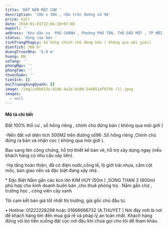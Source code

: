 ```yaml
---
title: 'ĐẤT NỀN MẶT CHỢ '
description: '10m x 30m , nằm trên đường số 96'
price: Call
date: 2018-01-01T22:04:10+07:00
mapUrl: ''
address: 'Khu dân cư  PHÚ CHÁNH , Phường PHÚ TÂN, THỦ DẦU MỘT , TP MỚI BÌNH DƯƠNG .'
status: 'đang rao bán '
tinhTrangPhapLy: Sổ hồng chính chủ đứng bán ( không qua môi giới)
dienTich: 300 m²
duongTruocNha: '8,0 m'
huong: ĐN
soTang: ''
phongNgu: ''
phongTam: ''
thuocDuAn: ''
tienIch: []
moiTruongXungQuanh: []
image: /img/c48b613a-d106-4a1d-b100-54d851afb756 (1).jpeg
images:
  - null
---
```

#### Mô tả chi tiết

  Đất 100% thổ cư , sổ hồng riêng , chính chủ đứng bán ( không qua môi giới )

\-Nền đất vơí diện tích  300M2     trên đường số96     .Sổ hồng riêng ,Chính chủ đứng ra bán và nhận cọc ( không qua môi giới ).

Bao sang tên công chứng, hỗ trợ thiết kế bản vẽ, hỗ trợ xây dựng ngay (nếu khách hàng có nhu cầu xây liền).

\-Hạ tầng hoàn thiện, đã có điện nước,cống lề, lộ giới trải nhựa, cắm cột mốc, bàn giao nền và đặc biệt đang xây nhà . 

\* Đặc Biệt Nằm gần các kcn lớn KIM HUY (50m ) ,SONG THAN 3 (800m) phù hợp cho kinh doanh buôn bán ,cho thuê phòng trọ . Nằm gần chợ , trường học , công viên cây xanh

Tôi cam kết bán giá tốt nhất thị trường, giá gốc chủ đầu tư.

•	Hotline: 01222228298 hoặc 01666666732 (A.THUYET ) Nơi đây mới là nơi để khách hàng tìm đến mua giá rẻ và pháp lý an toàn nhất. Khách hàng đừng vội bỏ tiền xuống đặt cọc nơi đâu khi chưa gọi cho tôi để tham khảo.

